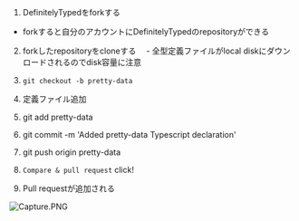 <!--
title: TypeScriptの型定義ファイルをnpmパッケージとして追加する
tags:  GitHub,npm,TypeScript
id:    69d248e42ebccb0b125b
-->
1. DefinitelyTypedをforkする
  - forkすると自分のアカウントにDefinitelyTypedのrepositoryができる

2. forkしたrepositoryをcloneする
　- 全型定義ファイルがlocal diskにダウンロードされるのでdisk容量に注意

3. `git checkout -b pretty-data`

4. 定義ファイル追加

5. git add pretty-data

6. git commit -m 'Added pretty-data Typescript declaration'

7. git push origin pretty-data

8. `Compare & pull request` click!

9. Pull requestが追加される

![Capture.PNG](https://qiita-image-store.s3.amazonaws.com/0/115148/80b81074-e873-2fd2-d0f2-dbfd110a640c.png)
